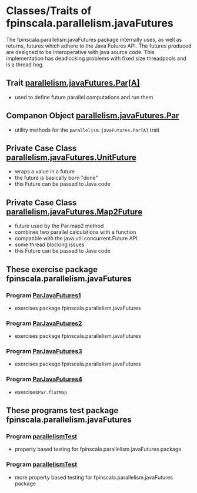 # Classes/Traits of fpinscala.parallelism.javaFutures

The fpinscala.parallelism.javaFutures package internally uses, as well as
returns, futures which adhere to the Java Futures API.  The futures produced
are designed to be interoperative with java source code.  This implementation
has deadlocking problems with fixed size threadpools and is a thread hog.

## Trait [parallelism.javaFutures.Par[A]](parallelismJavaFutures.scala#L30-L115)

* used to define future parallel computations and run them

## Companon Object [parallelism.javaFutures.Par](parallelismJavaFutures.scala#L117-L240)

* utility methods for the `parallelism.javaFutures.Par[A]` trait

## Private Case Class [parallelism.javaFutures.UnitFuture](parallelismJavaFutures.scala#L242-L254)

* wraps a value in a future
* the future is basically born "done"
* this Future can be passed to Java code

## Private Case Class [parallelism.javaFutures.Map2Future](parallelismJavaFutures.scala#L256-L421)

* future used by the Par.map2 method
* combines two parallel calculations with a function
* compatible with the java.util.concurrent.Future API
* some thread blocking issues
* this Future can be passed to Java code

## These exercise package fpinscala.parallelism.javaFutures

### Program [ParJavaFutures1](exerciseCode/ParJavaFutures1.scala)

* exercises package fpinscala.parallelism.javaFutures

### Program [ParJavaFutures2](exerciseCode/ParJavaFutures2.scala)

* exercises package fpinscala.parallelism.javaFutures

### Program [ParJavaFutures3](exerciseCode/ParJavaFutures3.scala)

* exercises package fpinscala.parallelism.javaFutures

### Program [ParJavaFutures4](exerciseCode/ParJavaFutures4.scala)

* exercises`Par.flatMap`

## These programs test package fpinscala.parallelism.javaFutures

### Program [parallelismTest](../../../../test/scala/fpinscala/parallelism/javaFutureCheck.scala)

* property based testing for fpinscala.parallelism.javaFutures package

### Program [parallelismTest](../../../../test/scala/fpinscala/parallelism/ijavaFutureParProp.scala)

* more property based testing for fpinscala.parallelism.javaFutures package
